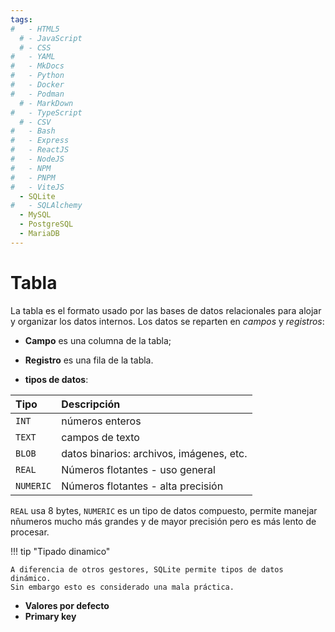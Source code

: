 ```yaml
---
tags:
#   - HTML5
  # - JavaScript
  # - CSS
#   - YAML
#   - MkDocs
#   - Python
#   - Docker
#   - Podman
  # - MarkDown
#   - TypeScript
  # - CSV
#   - Bash
#   - Express
#   - ReactJS
#   - NodeJS
#   - NPM
#   - PNPM
#   - ViteJS
  - SQLite
#   - SQLAlchemy
  - MySQL
  - PostgreSQL
  - MariaDB
---
```





# Tabla

La tabla es el formato usado por las bases de datos relacionales para alojar y organizar los datos internos.
Los datos se reparten en *campos* y *registros*:

- **Campo** es una columna de la tabla;
- **Registro** es una fila de la tabla.



- **tipos de datos**:

|Tipo| Descripción |
|:----|:-----|
|`INT`| números enteros|
|`TEXT`|campos de texto|
|`BLOB`|datos binarios: archivos, imágenes, etc. |
|`REAL`|Números flotantes - uso general|
|`NUMERIC`| Números flotantes - alta precisión|


`REAL` usa 8 bytes,
`NUMERIC` es un tipo de datos compuesto,
permite manejar nñumeros mucho más grandes y de mayor precisión 
pero es más lento de procesar.


!!! tip "Tipado dinamico"

    A diferencia de otros gestores, SQLite permite tipos de datos dinámico. 
    Sin embargo esto es considerado una mala práctica.

- **Valores por defecto**
- **Primary key**




